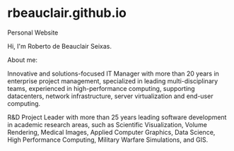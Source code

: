 # rbeauclair.github.io
Personal Website

Hi, I'm Roberto de Beauclair Seixas.

About me:

Innovative and solutions-focused IT Manager with more than 20 years in enterprise project management, 
specialized in leading multi-disciplinary teams, experienced in high-performance computing, 
supporting datacenters, network infrastructure, server virtualization and end-user computing.

R&D Project Leader with more than 25 years leading software development in academic research areas, 
such as Scientific Visualization, Volume Rendering, Medical Images, Applied Computer Graphics, 
Data Science, High Performance Computing, Military Warfare Simulations, and GIS.
